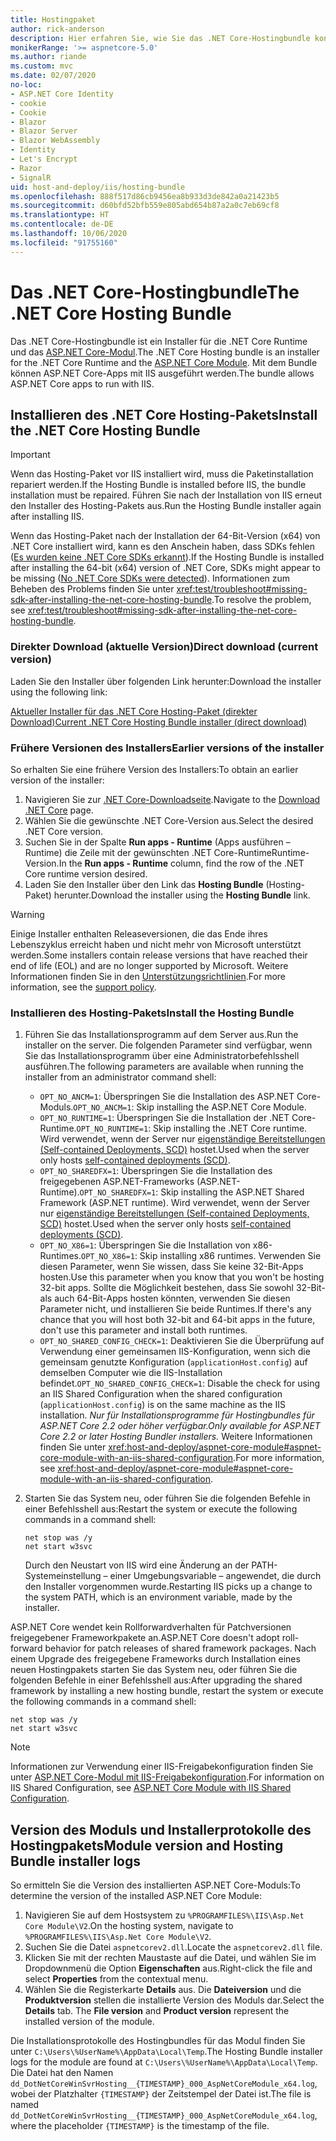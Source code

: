 ```yaml
---
title: Hostingpaket
author: rick-anderson
description: Hier erfahren Sie, wie Sie das .NET Core-Hostingbundle konfigurieren.
monikerRange: '>= aspnetcore-5.0'
ms.author: riande
ms.custom: mvc
ms.date: 02/07/2020
no-loc:
- ASP.NET Core Identity
- cookie
- Cookie
- Blazor
- Blazor Server
- Blazor WebAssembly
- Identity
- Let's Encrypt
- Razor
- SignalR
uid: host-and-deploy/iis/hosting-bundle
ms.openlocfilehash: 888f517d86cb9456ea8b933d3de842a0a21423b5
ms.sourcegitcommit: d60bfd52bfb559e805abd654b87a2a0c7eb69cf8
ms.translationtype: HT
ms.contentlocale: de-DE
ms.lasthandoff: 10/06/2020
ms.locfileid: "91755160"
---
```

# <a name="the-net-core-hosting-bundle"></a><span data-ttu-id="32253-103">Das .NET Core-Hostingbundle</span><span class="sxs-lookup"><span data-stu-id="32253-103">The .NET Core Hosting Bundle</span></span>

<span data-ttu-id="32253-104">Das .NET Core-Hostingbundle ist ein Installer für die .NET Core Runtime und das [ASP.NET Core-Modul](xref:host-and-deploy/aspnet-core-module).</span><span class="sxs-lookup"><span data-stu-id="32253-104">The .NET Core Hosting bundle is an installer for the .NET Core Runtime and the [ASP.NET Core Module](xref:host-and-deploy/aspnet-core-module).</span></span> <span data-ttu-id="32253-105">Mit dem Bundle können ASP.NET Core-Apps mit IIS ausgeführt werden.</span><span class="sxs-lookup"><span data-stu-id="32253-105">The bundle allows ASP.NET Core apps to run with IIS.</span></span>

## <a name="install-the-net-core-hosting-bundle"></a><span data-ttu-id="32253-106">Installieren des .NET Core Hosting-Pakets</span><span class="sxs-lookup"><span data-stu-id="32253-106">Install the .NET Core Hosting Bundle</span></span>

> [!IMPORTANT]
> <span data-ttu-id="32253-107">Wenn das Hosting-Paket vor IIS installiert wird, muss die Paketinstallation repariert werden.</span><span class="sxs-lookup"><span data-stu-id="32253-107">If the Hosting Bundle is installed before IIS, the bundle installation must be repaired.</span></span> <span data-ttu-id="32253-108">Führen Sie nach der Installation von IIS erneut den Installer des Hosting-Pakets aus.</span><span class="sxs-lookup"><span data-stu-id="32253-108">Run the Hosting Bundle installer again after installing IIS.</span></span>
>
> <span data-ttu-id="32253-109">Wenn das Hosting-Paket nach der Installation der 64-Bit-Version (x64) von .NET Core installiert wird, kann es den Anschein haben, dass SDKs fehlen ([Es wurden keine .NET Core SDKs erkannt](xref:test/troubleshoot#no-net-core-sdks-were-detected)).</span><span class="sxs-lookup"><span data-stu-id="32253-109">If the Hosting Bundle is installed after installing the 64-bit (x64) version of .NET Core, SDKs might appear to be missing ([No .NET Core SDKs were detected](xref:test/troubleshoot#no-net-core-sdks-were-detected)).</span></span> <span data-ttu-id="32253-110">Informationen zum Beheben des Problems finden Sie unter <xref:test/troubleshoot#missing-sdk-after-installing-the-net-core-hosting-bundle>.</span><span class="sxs-lookup"><span data-stu-id="32253-110">To resolve the problem, see <xref:test/troubleshoot#missing-sdk-after-installing-the-net-core-hosting-bundle>.</span></span>

### <a name="direct-download-current-version"></a><span data-ttu-id="32253-111">Direkter Download (aktuelle Version)</span><span class="sxs-lookup"><span data-stu-id="32253-111">Direct download (current version)</span></span>

<span data-ttu-id="32253-112">Laden Sie den Installer über folgenden Link herunter:</span><span class="sxs-lookup"><span data-stu-id="32253-112">Download the installer using the following link:</span></span>

[<span data-ttu-id="32253-113">Aktueller Installer für das .NET Core Hosting-Paket (direkter Download)</span><span class="sxs-lookup"><span data-stu-id="32253-113">Current .NET Core Hosting Bundle installer (direct download)</span></span>](https://dotnet.microsoft.com/permalink/dotnetcore-current-windows-runtime-bundle-installer)

### <a name="earlier-versions-of-the-installer"></a><span data-ttu-id="32253-114">Frühere Versionen des Installers</span><span class="sxs-lookup"><span data-stu-id="32253-114">Earlier versions of the installer</span></span>

<span data-ttu-id="32253-115">So erhalten Sie eine frühere Version des Installers:</span><span class="sxs-lookup"><span data-stu-id="32253-115">To obtain an earlier version of the installer:</span></span>

1. <span data-ttu-id="32253-116">Navigieren Sie zur [.NET Core-Downloadseite](https://dotnet.microsoft.com/download/dotnet-core).</span><span class="sxs-lookup"><span data-stu-id="32253-116">Navigate to the [Download .NET Core](https://dotnet.microsoft.com/download/dotnet-core) page.</span></span>
1. <span data-ttu-id="32253-117">Wählen Sie die gewünschte .NET Core-Version aus.</span><span class="sxs-lookup"><span data-stu-id="32253-117">Select the desired .NET Core version.</span></span>
1. <span data-ttu-id="32253-118">Suchen Sie in der Spalte **Run apps - Runtime** (Apps ausführen – Runtime) die Zeile mit der gewünschten .NET Core-RuntimeRuntime-Version.</span><span class="sxs-lookup"><span data-stu-id="32253-118">In the **Run apps - Runtime** column, find the row of the .NET Core runtime version desired.</span></span>
1. <span data-ttu-id="32253-119">Laden Sie den Installer über den Link das **Hosting Bundle** (Hosting-Paket) herunter.</span><span class="sxs-lookup"><span data-stu-id="32253-119">Download the installer using the **Hosting Bundle** link.</span></span>

> [!WARNING]
> <span data-ttu-id="32253-120">Einige Installer enthalten Releaseversionen, die das Ende ihres Lebenszyklus erreicht haben und nicht mehr von Microsoft unterstützt werden.</span><span class="sxs-lookup"><span data-stu-id="32253-120">Some installers contain release versions that have reached their end of life (EOL) and are no longer supported by Microsoft.</span></span> <span data-ttu-id="32253-121">Weitere Informationen finden Sie in den [Unterstützungsrichtlinien](https://dotnet.microsoft.com/platform/support/policy/dotnet-core).</span><span class="sxs-lookup"><span data-stu-id="32253-121">For more information, see the [support policy](https://dotnet.microsoft.com/platform/support/policy/dotnet-core).</span></span>

### <a name="install-the-hosting-bundle"></a><span data-ttu-id="32253-122">Installieren des Hosting-Pakets</span><span class="sxs-lookup"><span data-stu-id="32253-122">Install the Hosting Bundle</span></span>

1. <span data-ttu-id="32253-123">Führen Sie das Installationsprogramm auf dem Server aus.</span><span class="sxs-lookup"><span data-stu-id="32253-123">Run the installer on the server.</span></span> <span data-ttu-id="32253-124">Die folgenden Parameter sind verfügbar, wenn Sie das Installationsprogramm über eine Administratorbefehlsshell ausführen.</span><span class="sxs-lookup"><span data-stu-id="32253-124">The following parameters are available when running the installer from an administrator command shell:</span></span>

   * <span data-ttu-id="32253-125">`OPT_NO_ANCM=1`: Überspringen Sie die Installation des ASP.NET Core-Moduls.</span><span class="sxs-lookup"><span data-stu-id="32253-125">`OPT_NO_ANCM=1`: Skip installing the ASP.NET Core Module.</span></span>
   * <span data-ttu-id="32253-126">`OPT_NO_RUNTIME=1`: Überspringen Sie die Installation der .NET Core-Runtime.</span><span class="sxs-lookup"><span data-stu-id="32253-126">`OPT_NO_RUNTIME=1`: Skip installing the .NET Core runtime.</span></span> <span data-ttu-id="32253-127">Wird verwendet, wenn der Server nur [eigenständige Bereitstellungen (Self-contained Deployments, SCD)](/dotnet/core/deploying/#self-contained-deployments-scd) hostet.</span><span class="sxs-lookup"><span data-stu-id="32253-127">Used when the server only hosts [self-contained deployments (SCD)](/dotnet/core/deploying/#self-contained-deployments-scd).</span></span>
   * <span data-ttu-id="32253-128">`OPT_NO_SHAREDFX=1`: Überspringen Sie die Installation des freigegebenen ASP.NET-Frameworks (ASP.NET-Runtime).</span><span class="sxs-lookup"><span data-stu-id="32253-128">`OPT_NO_SHAREDFX=1`: Skip installing the ASP.NET Shared Framework (ASP.NET runtime).</span></span> <span data-ttu-id="32253-129">Wird verwendet, wenn der Server nur [eigenständige Bereitstellungen (Self-contained Deployments, SCD)](/dotnet/core/deploying/#self-contained-deployments-scd) hostet.</span><span class="sxs-lookup"><span data-stu-id="32253-129">Used when the server only hosts [self-contained deployments (SCD)](/dotnet/core/deploying/#self-contained-deployments-scd).</span></span>
   * <span data-ttu-id="32253-130">`OPT_NO_X86=1`: Überspringen Sie die Installation von x86-Runtimes.</span><span class="sxs-lookup"><span data-stu-id="32253-130">`OPT_NO_X86=1`: Skip installing x86 runtimes.</span></span> <span data-ttu-id="32253-131">Verwenden Sie diesen Parameter, wenn Sie wissen, dass Sie keine 32-Bit-Apps hosten.</span><span class="sxs-lookup"><span data-stu-id="32253-131">Use this parameter when you know that you won't be hosting 32-bit apps.</span></span> <span data-ttu-id="32253-132">Sollte die Möglichkeit bestehen, dass Sie sowohl 32-Bit- als auch 64-Bit-Apps hosten könnten, verwenden Sie diesen Parameter nicht, und installieren Sie beide Runtimes.</span><span class="sxs-lookup"><span data-stu-id="32253-132">If there's any chance that you will host both 32-bit and 64-bit apps in the future, don't use this parameter and install both runtimes.</span></span>
   * <span data-ttu-id="32253-133">`OPT_NO_SHARED_CONFIG_CHECK=1`: Deaktivieren Sie die Überprüfung auf Verwendung einer gemeinsamen IIS-Konfiguration, wenn sich die gemeinsam genutzte Konfiguration (`applicationHost.config`) auf demselben Computer wie die IIS-Installation befindet.</span><span class="sxs-lookup"><span data-stu-id="32253-133">`OPT_NO_SHARED_CONFIG_CHECK=1`: Disable the check for using an IIS Shared Configuration when the shared configuration (`applicationHost.config`) is on the same machine as the IIS installation.</span></span> <span data-ttu-id="32253-134">*Nur für Installationsprogramme für Hostingbundles für ASP.NET Core 2.2 oder höher verfügbar.*</span><span class="sxs-lookup"><span data-stu-id="32253-134">*Only available for ASP.NET Core 2.2 or later Hosting Bundler installers.*</span></span> <span data-ttu-id="32253-135">Weitere Informationen finden Sie unter <xref:host-and-deploy/aspnet-core-module#aspnet-core-module-with-an-iis-shared-configuration>.</span><span class="sxs-lookup"><span data-stu-id="32253-135">For more information, see <xref:host-and-deploy/aspnet-core-module#aspnet-core-module-with-an-iis-shared-configuration>.</span></span>
1. <span data-ttu-id="32253-136">Starten Sie das System neu, oder führen Sie die folgenden Befehle in einer Befehlsshell aus:</span><span class="sxs-lookup"><span data-stu-id="32253-136">Restart the system or execute the following commands in a command shell:</span></span>

   ```console
   net stop was /y
   net start w3svc
   ```
   <span data-ttu-id="32253-137">Durch den Neustart von IIS wird eine Änderung an der PATH-Systemeinstellung – einer Umgebungsvariable – angewendet, die durch den Installer vorgenommen wurde.</span><span class="sxs-lookup"><span data-stu-id="32253-137">Restarting IIS picks up a change to the system PATH, which is an environment variable, made by the installer.</span></span>

<span data-ttu-id="32253-138">ASP.NET Core wendet kein Rollforwardverhalten für Patchversionen freigegebener Frameworkpakete an.</span><span class="sxs-lookup"><span data-stu-id="32253-138">ASP.NET Core doesn't adopt roll-forward behavior for patch releases of shared framework packages.</span></span> <span data-ttu-id="32253-139">Nach einem Upgrade des freigegebene Frameworks durch Installation eines neuen Hostingpakets starten Sie das System neu, oder führen Sie die folgenden Befehle in einer Befehlsshell aus:</span><span class="sxs-lookup"><span data-stu-id="32253-139">After upgrading the shared framework by installing a new hosting bundle, restart the system or execute the following commands in a command shell:</span></span>

```console
net stop was /y
net start w3svc
```

> [!NOTE]
> <span data-ttu-id="32253-140">Informationen zur Verwendung einer IIS-Freigabekonfiguration finden Sie unter [ASP.NET Core-Modul mit IIS-Freigabekonfiguration](xref:host-and-deploy/aspnet-core-module#aspnet-core-module-with-an-iis-shared-configuration).</span><span class="sxs-lookup"><span data-stu-id="32253-140">For information on IIS Shared Configuration, see [ASP.NET Core Module with IIS Shared Configuration](xref:host-and-deploy/aspnet-core-module#aspnet-core-module-with-an-iis-shared-configuration).</span></span>

## <a name="module-version-and-hosting-bundle-installer-logs"></a><span data-ttu-id="32253-141">Version des Moduls und Installerprotokolle des Hostingpakets</span><span class="sxs-lookup"><span data-stu-id="32253-141">Module version and Hosting Bundle installer logs</span></span>

<span data-ttu-id="32253-142">So ermitteln Sie die Version des installierten ASP.NET Core-Moduls:</span><span class="sxs-lookup"><span data-stu-id="32253-142">To determine the version of the installed ASP.NET Core Module:</span></span>

1. <span data-ttu-id="32253-143">Navigieren Sie auf dem Hostsystem zu `%PROGRAMFILES%\IIS\Asp.Net Core Module\V2`.</span><span class="sxs-lookup"><span data-stu-id="32253-143">On the hosting system, navigate to `%PROGRAMFILES%\IIS\Asp.Net Core Module\V2`.</span></span>
1. <span data-ttu-id="32253-144">Suchen Sie die Datei `aspnetcorev2.dll`.</span><span class="sxs-lookup"><span data-stu-id="32253-144">Locate the `aspnetcorev2.dll` file.</span></span>
1. <span data-ttu-id="32253-145">Klicken Sie mit der rechten Maustaste auf die Datei, und wählen Sie im Dropdownmenü die Option **Eigenschaften** aus.</span><span class="sxs-lookup"><span data-stu-id="32253-145">Right-click the file and select **Properties** from the contextual menu.</span></span>
1. <span data-ttu-id="32253-146">Wählen Sie die Registerkarte **Details** aus. Die **Dateiversion** und die **Produktversion** stellen die installierte Version des Moduls dar.</span><span class="sxs-lookup"><span data-stu-id="32253-146">Select the **Details** tab. The **File version** and **Product version** represent the installed version of the module.</span></span>

<span data-ttu-id="32253-147">Die Installationsprotokolle des Hostingbundles für das Modul finden Sie unter `C:\Users\%UserName%\AppData\Local\Temp`.</span><span class="sxs-lookup"><span data-stu-id="32253-147">The Hosting Bundle installer logs for the module are found at `C:\Users\%UserName%\AppData\Local\Temp`.</span></span> <span data-ttu-id="32253-148">Die Datei hat den Namen `dd_DotNetCoreWinSvrHosting__{TIMESTAMP}_000_AspNetCoreModule_x64.log`, wobei der Platzhalter `{TIMESTAMP}` der Zeitstempel der Datei ist.</span><span class="sxs-lookup"><span data-stu-id="32253-148">The file is named `dd_DotNetCoreWinSvrHosting__{TIMESTAMP}_000_AspNetCoreModule_x64.log`, where the placeholder `{TIMESTAMP}` is the timestamp of the file.</span></span>
